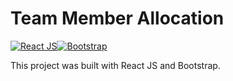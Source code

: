 # Team Member Allocation

[![React JS](https://img.shields.io/badge/React%20JS-18.2.0-000?labelColor=61dafb&style=flat&link=https://reactjs.org/)](https://reactjs.org/)[![Bootstrap](https://img.shields.io/badge/Bootstrap-5.2.0-000?labelColor=7611f6&style=flat&link=https://getbootstrap.com/)](https://getbootstrap.com/)

This project was built with React JS and Bootstrap.

